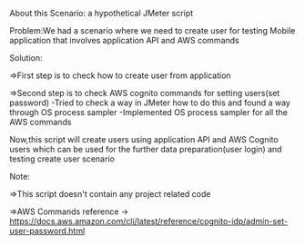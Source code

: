 About this Scenario: a hypothetical JMeter script

Problem:We had a scenario where we need to create user for testing Mobile application that involves application API and AWS commands


Solution:

=>First step is to check how to create user from application

=>Second step is to check AWS cognito commands for setting users(set password)
  -Tried to check a way in JMeter how to do this and found a way through OS process sampler
  -Implemented OS process sampler for all the AWS commands

Now,this script will create users using application API and AWS Cognito users which can be used for the further data preparation(user login) and testing create user scenario

Note: 

=>This script doesn't contain any project related code

=>AWS Commands reference -> https://docs.aws.amazon.com/cli/latest/reference/cognito-idp/admin-set-user-password.html
